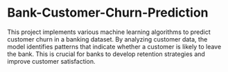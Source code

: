 # Bank-Customer-Churn-Prediction
This project implements various machine learning algorithms to predict customer churn in a banking dataset. By analyzing customer data, the model identifies patterns that indicate whether a customer is likely to leave the bank. This is crucial for banks to develop retention strategies and improve customer satisfaction.
